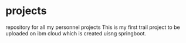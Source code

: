# projects
repository for all my personnel projects
This is my first trail project to be uploaded on ibm cloud which is created uisng springboot.
